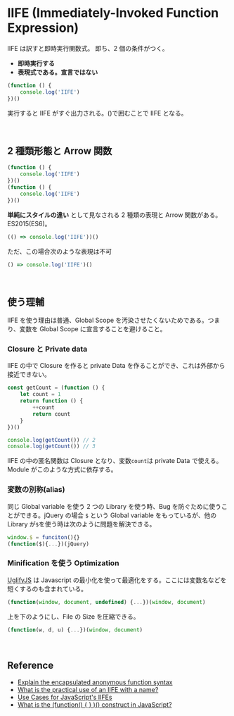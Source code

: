 # IIFE (Immediately-Invoked Function Expression)

IIFE は訳すと即時実行関数式。 即ち、2 個の条件がつく。

-   **即時実行する**
-   **表現式である。宣言ではない**

```javascript
(function () {
    console.log('IIFE')
})()
```

実行すると IIFE がすぐ出力される。()で囲むことで IIFE となる。

<br>

## 2 種類形態と Arrow 関数

```javascript
(function () {
    console.log('IIFE')
})()
(function () {
    console.log('IIFE')
})()
```

**単純にスタイルの違い** として見なされる 2 種類の表現と Arrow 関数がある。ES2015(ES6)。

```javascript
(() => console.log('IIFE'))()
```

ただ、この場合次のような表現は不可

```javascript
() => console.log('IIFE')()
```

<br>

## 使う理輔

IIFE を使う理由は普通、Global Scope を汚染させたくないためである。つまり、変数を Global Scope に宣言することを避けること。

### Closure と Private data

IIFE の中で Closure を作ると private Data を作ることができ、これは外部から接近できない。

```javascript
const getCount = (function () {
    let count = 1
    return function () {
        ++count
        return count
    }
})()

console.log(getCount()) // 2
console.log(getCount()) // 3
```

IIFE の中の匿名関数は Closure となり、変数`count`は private Data で使える。Module がこのような方式に依存する。

### 変数の別称(alias)

同じ Global variable を使う 2 つの Library を使う時、Bug を防ぐために使うことができる。jQuery の場合 `$` という Global variable をもっているが、他の Library が`$`を使う時は次のように問題を解決できる。

```javascript
window.$ = funciton(){}
(function($){...})(jQuery)
```

### Minification を使う Optimization

[UglifyJS](https://github.com/mishoo/UglifyJS2) は Javascript の最小化を使って最適化をする。ここには変数名などを短くするのも含まれている。

```javascript
(function(window, document, undefined) {...})(window, document)
```

上を下のようにし、File の Size を圧縮できる。

```javascript
(function(w, d, u) {...})(window, document)
```

<br>

## Reference

-   [Explain the encapsulated anonymous function syntax](https://stackoverflow.com/questions/1634268/explain-the-encapsulated-anonymous-function-syntax)
-   [What is the practical use of an IIFE with a name?](https://stackoverflow.com/questions/18365801/what-is-the-practical-use-of-an-iife-with-a-name)
-   [Use Cases for JavaScript's IIFEs](https://mariusschulz.com/blog/use-cases-for-javascripts-iifes)
-   [What is the (function() { } )() construct in JavaScript?](https://stackoverflow.com/questions/8228281/what-is-the-function-construct-in-javascript)
